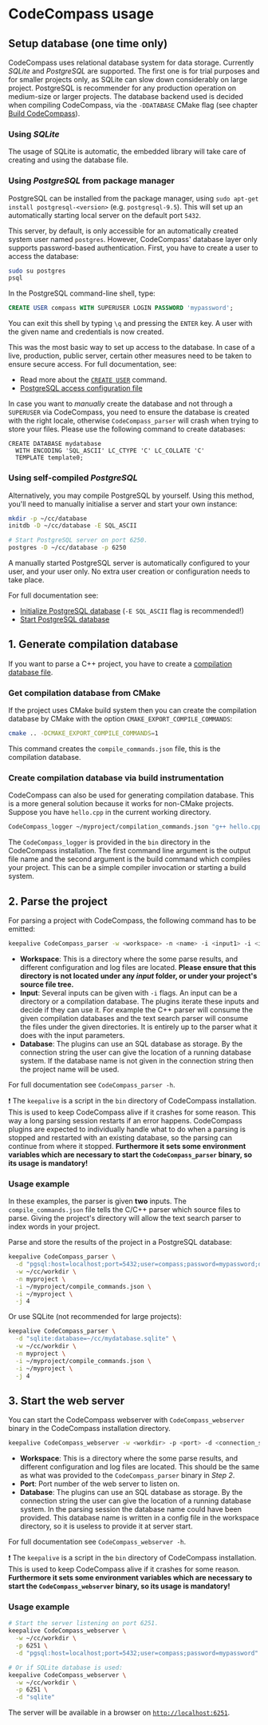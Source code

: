 # CodeCompass usage

## Setup database (one time only)
CodeCompass uses relational database system for data storage. Currently *SQLite*
and *PostgreSQL* are supported. The first one is for trial purposes and for
smaller projects only, as SQLite can slow down considerably on large project.
PostgreSQL is recommender for any production operation on medium-size or larger
projects. The database backend used is decided when compiling CodeCompass, via
the `-DDATABASE` CMake flag (see chapter [Build CodeCompass](deps.md)).

### Using *SQLite*

The usage of SQLite is automatic, the embedded library will take care of
creating and using the database file.

### Using *PostgreSQL* from package manager

PostgreSQL can be installed from the package manager, using
`sudo apt-get install postgresql-<version>` (e.g. `postgresql-9.5`). This will
set up an automatically starting local server on the default port `5432`.

This server, by default, is only accessible for an automatically created system
user named `postgres`. However, CodeCompass' database layer only supports
password-based authentication. First, you have to create a user to access the
database:

```bash
sudo su postgres
psql
```

In the PostgreSQL command-line shell, type:

```sql
CREATE USER compass WITH SUPERUSER LOGIN PASSWORD 'mypassword';
```

You can exit this shell by typing `\q` and pressing the `ENTER` key. A user
with the given name and credentials is now created.

This was the most basic way to set up access to the database. In case of a live,
production, public server, certain other measures need to be taken to ensure
secure access. For full documentation, see:
- Read more about the [`CREATE USER`](https://www.postgresql.org/docs/9.5/static/sql-createuser.html)
  command.
- [PostgreSQL access configuration file](https://www.postgresql.org/docs/9.5/static/auth-pg-hba-conf.html)

In case you want to *manually* create the database and not through a `SUPERUSER`
via CodeCompass, you need to ensure the database is created with the right
locale, otherwise `CodeCompass_parser` will crash when trying to store your
files. Please use the following command to create databases:

    CREATE DATABASE mydatabase
      WITH ENCODING 'SQL_ASCII' LC_CTYPE 'C' LC_COLLATE 'C'
      TEMPLATE template0;

### Using self-compiled *PostgreSQL*
Alternatively, you may compile PostgreSQL by yourself. Using this method, you'll
need to manually initialise a server and start your own instance:

```bash
mkdir -p ~/cc/database
initdb -D ~/cc/database -E SQL_ASCII

# Start PostgreSQL server on port 6250.
postgres -D ~/cc/database -p 6250
```

A manually started PostgreSQL server is automatically configured to your user,
and your user only. No extra user creation or configuration needs to take place.

For full documentation see:
- [Initialize PostgreSQL database](https://www.postgresql.org/docs/9.5/static/app-initdb.html)
  (`-E SQL_ASCII` flag is recommended!)
- [Start PostgreSQL database](https://www.postgresql.org/docs/9.5/static/app-postgres.html)

## 1. Generate compilation database
If you want to parse a C++ project, you have to create a [compilation database
file](http://clang.llvm.org/docs/JSONCompilationDatabase.html).

### Get compilation database from CMake
If the project uses CMake build system then you can create the compilation
database by CMake with the option `CMAKE_EXPORT_COMPILE_COMMANDS`:

```bash
cmake .. -DCMAKE_EXPORT_COMPILE_COMMANDS=1
```

This command creates the `compile_commands.json` file, this is the compilation
database.

### Create compilation database via build instrumentation
CodeCompass can also be used for generating compilation database. This is a more
general solution because it works for non-CMake projects. Suppose you have
`hello.cpp` in the current working directory.

```bash
CodeCompass_logger ~/myproject/compilation_commands.json "g++ hello.cpp"
```

The `CodeCompass_logger` is provided in the `bin` directory in the CodeCompass
installation. The first command line argument is the output file name and the
second argument is the build command which compiles your project. This can be a
simple compiler invocation or starting a build system.

## 2. Parse the project
For parsing a project with CodeCompass, the following command has to be emitted:

```bash
keepalive CodeCompass_parser -w <workspace> -n <name> -i <input1> -i <input2> -d <connection_string>
```

- **Workspace**: This is a directory where the some parse results, and different
  configuration and log files are located. **Please ensure that this directory
  is not located under any *input* folder, or under your project's source file
  tree.**
- **Input**: Several inputs can be given with `-i` flags. An input can be a
  directory or a compilation database. The plugins iterate these inputs and
  decide if they can use it. For example the C++ parser will consume the given
  compilation databases and the text search parser will consume the files under
  the given directories. It is entirely up to the parser what it does with the
  input parameters.
- **Database**: The plugins can use an SQL database as storage. By the
  connection string the user can give the location of a running database
  system. If the database name is not given in the connection string then the
  project name will be used.

For full documentation see `CodeCompass_parser -h`.

:exclamation: The `keepalive` is a script in the `bin` directory of CodeCompass
installation. This is used to keep CodeCompass alive if it crashes for some
reason. This way a long parsing session restarts if an error happens.
CodeCompass plugins are expected to individually handle what to do when a
parsing is stopped and restarted with an existing database, so the parsing can
continue from where it stopped. **Furthermore it sets some environment
variables which are necessary to start the `CodeCompass_parser` binary, so its
usage is mandatory!**

### Usage example

In these examples, the parser is given **two** inputs. The
`compile_commands.json` file tells the C/C++ parser which source files to parse.
Giving the project's directory will allow the text search parser to index words
in your project.

Parse and store the results of the project in a PostgreSQL database:

```bash
keepalive CodeCompass_parser \
  -d "pgsql:host=localhost;port=5432;user=compass;password=mypassword;database=mydatabase" \
  -w ~/cc/workdir \
  -n myproject \
  -i ~/myproject/compile_commands.json \
  -i ~/myproject \
  -j 4
```

Or use SQLite (not recommended for large projects):

```bash
keepalive CodeCompass_parser \
  -d "sqlite:database=~/cc/mydatabase.sqlite" \
  -w ~/cc/workdir \
  -n myproject \
  -i ~/myproject/compile_commands.json \
  -i ~/myproject \
  -j 4
```

## 3. Start the web server
You can start the CodeCompass webserver with `CodeCompass_webserver` binary in
the CodeCompass installation directory.

```bash
keepalive CodeCompass_webserver -w <workdir> -p <port> -d <connection_string>
```

- **Workspace**: This is a directory where the some parse results, and different
  configuration and log files are located. This should be the same as what was
  provided to the `CodeCompass_parser` binary in *Step 2*.
- **Port**: Port number of the web server to listen on.
- **Database**: The plugins can use an SQL database as storage. By the
  connection string the user can give the location of a running database
  system. In the parsing session the database name could have been provided.
  This database name is written in a config file in the workspace directory, so
  it is useless to provide it at server start.

For full documentation see `CodeCompass_webserver -h`.

:exclamation: The `keepalive` is a script in the `bin` directory of CodeCompass
installation. This is used to keep CodeCompass alive if it crashes for some
reason. **Furthermore it sets some environment variables which are necessary to
start the `CodeCompass_webserver` binary, so its usage is mandatory!**

### Usage example

```bash
# Start the server listening on port 6251.
keepalive CodeCompass_webserver \
  -w ~/cc/workdir \
  -p 6251 \
  -d "pgsql:host=localhost;port=5432;user=compass;password=mypassword"

# Or if SQLite database is used:
keepalive CodeCompass_webserver \
  -w ~/cc/workdir \
  -p 6251 \
  -d "sqlite"
```

The server will be available in a browser on
[`http://localhost:6251`](http://localhost:6251).
